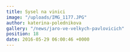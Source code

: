 ```yaml
---
title: Sysel na vinici
image: "/uploads/IMG_1177.JPG"
author: katerina-polednikova
gallery: "/news/jaro-ve-velkych-pavlovicich"
position: 18
date: 2016-05-29 06:00:46 +0000
---
```

